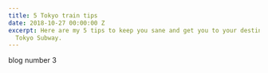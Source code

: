 ```yaml
---
title: 5 Tokyo train tips
date: 2018-10-27 00:00:00 Z
excerpt: Here are my 5 tips to keep you sane and get you to your destination on the
  Tokyo Subway.
---
```


blog number 3